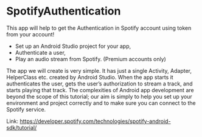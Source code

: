 # SpotifyAuthentication

This app will help to get the Authentication in Spotify account using token from your account!
 * Set up an Android Studio project for your app,
 * Authenticate a user,
 * Play an audio stream from Spotify. (Premium accounts only)
 
 The app we will create is very simple. It has just a single Activity, Adapter, HelperClass etc. created by Android Studio. 
 When the app starts it authenticates the user, gets the user’s authorization to stream a track, 
 and starts playing that track. The complexities of Android app development are beyond the scope of 
 this tutorial; our aim is simply to help you set up your environment and project correctly and to make 
 sure you can connect to the Spotify service.

Link: https://developer.spotify.com/technologies/spotify-android-sdk/tutorial/

